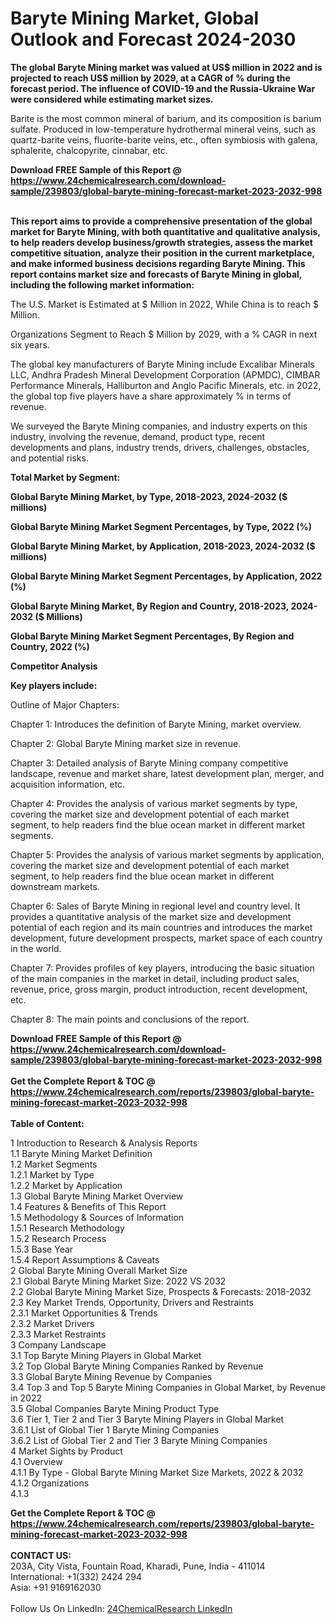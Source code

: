 <h1>Baryte Mining Market, Global Outlook and Forecast 2024-2030</h1><p><strong>The global Baryte Mining market was valued at US$ million in 2022 and is projected to reach US$ million by 2029, at a CAGR of % during the forecast period. The influence of COVID-19 and the Russia-Ukraine War were considered while estimating market sizes.</strong></p><p>
</p><p>Barite is the most common mineral of barium, and its composition is barium sulfate. Produced in low-temperature hydrothermal mineral veins, such as quartz-barite veins, fluorite-barite veins, etc., often symbiosis with galena, sphalerite, chalcopyrite, cinnabar, etc.</p><div><b>Download FREE Sample of this Report @ 
            <a href="https://www.24chemicalresearch.com/download-sample/239803/global-baryte-mining-forecast-market-2023-2032-998">
            https://www.24chemicalresearch.com/download-sample/239803/global-baryte-mining-forecast-market-2023-2032-998</a></b></div><br><p>
</p><p><strong>This report aims to provide a comprehensive presentation of the global market for Baryte Mining, with both quantitative and qualitative analysis, to help readers develop business/growth strategies, assess the market competitive situation, analyze their position in the current marketplace, and make informed business decisions regarding Baryte Mining. This report contains market size and forecasts of Baryte Mining in global, including the following market information:</strong></p><p>
</p><p>
</p><p>The U.S. Market is Estimated at $ Million in 2022, While China is to reach $ Million.</p><p>
Organizations Segment to Reach $ Million by 2029, with a % CAGR in next six years.</p><p>
The global key manufacturers of Baryte Mining include Excalibar Minerals LLC, Andhra Pradesh Mineral Development Corporation (APMDC), CIMBAR Performance Minerals, Halliburton and Anglo Pacific Minerals, etc. in 2022, the global top five players have a share approximately % in terms of revenue.</p><p>
We surveyed the Baryte Mining companies, and industry experts on this industry, involving the revenue, demand, product type, recent developments and plans, industry trends, drivers, challenges, obstacles, and potential risks.</p><p>
<strong>Total Market by Segment:</strong></p><p>
<strong>Global Baryte Mining Market, by Type, 2018-2023, 2024-2032 ($ millions)</strong></p><p>
<strong>Global Baryte Mining Market Segment Percentages, by Type, 2022 (%)</strong></p><p>
</p><p>
<strong>Global Baryte Mining Market, by Application, 2018-2023, 2024-2032 ($ millions)</strong></p><p>
<strong>Global Baryte Mining Market Segment Percentages, by Application, 2022 (%)</strong></p><p>
</p><p>
<strong>Global Baryte Mining Market, By Region and Country, 2018-2023, 2024-2032 ($ Millions)</strong></p><p>
<strong>Global Baryte Mining Market Segment Percentages, By Region and Country, 2022 (%)</strong></p><p>
</p><p>
<strong>Competitor Analysis</strong></p><p>
</p><p>
<strong>Key players include:</strong></p><p>
</p><p>
</p><p>Outline of Major Chapters:</p><p>
Chapter 1: Introduces the definition of Baryte Mining, market overview.</p><p>
Chapter 2: Global Baryte Mining market size in revenue.</p><p>
Chapter 3: Detailed analysis of Baryte Mining company competitive landscape, revenue and market share, latest development plan, merger, and acquisition information, etc.</p><p>
Chapter 4: Provides the analysis of various market segments by type, covering the market size and development potential of each market segment, to help readers find the blue ocean market in different market segments.</p><p>
Chapter 5: Provides the analysis of various market segments by application, covering the market size and development potential of each market segment, to help readers find the blue ocean market in different downstream markets.</p><p>
Chapter 6: Sales of Baryte Mining in regional level and country level. It provides a quantitative analysis of the market size and development potential of each region and its main countries and introduces the market development, future development prospects, market space of each country in the world.</p><p>
Chapter 7: Provides profiles of key players, introducing the basic situation of the main companies in the market in detail, including product sales, revenue, price, gross margin, product introduction, recent development, etc.</p><p>
Chapter 8: The main points and conclusions of the report.</p><div><b>Download FREE Sample of this Report @ 
            <a href="https://www.24chemicalresearch.com/download-sample/239803/global-baryte-mining-forecast-market-2023-2032-998">
            https://www.24chemicalresearch.com/download-sample/239803/global-baryte-mining-forecast-market-2023-2032-998</a></b></div><br><div><b>Get the Complete Report & TOC @ 
            <a href="https://www.24chemicalresearch.com/reports/239803/global-baryte-mining-forecast-market-2023-2032-998">
            https://www.24chemicalresearch.com/reports/239803/global-baryte-mining-forecast-market-2023-2032-998</a></b></div><br>
            <b>Table of Content:</b><p>1 Introduction to Research & Analysis Reports<br />
    1.1 Baryte Mining Market Definition<br />
    1.2 Market Segments<br />
        1.2.1 Market by Type<br />
        1.2.2 Market by Application<br />
    1.3 Global Baryte Mining Market Overview<br />
    1.4 Features & Benefits of This Report<br />
    1.5 Methodology & Sources of Information<br />
        1.5.1 Research Methodology<br />
        1.5.2 Research Process<br />
        1.5.3 Base Year<br />
        1.5.4 Report Assumptions & Caveats<br />
2 Global Baryte Mining Overall Market Size<br />
    2.1 Global Baryte Mining Market Size: 2022 VS 2032<br />
    2.2 Global Baryte Mining Market Size, Prospects & Forecasts: 2018-2032<br />
    2.3 Key Market Trends, Opportunity, Drivers and Restraints<br />
        2.3.1 Market Opportunities & Trends<br />
        2.3.2 Market Drivers<br />
        2.3.3 Market Restraints<br />
3 Company Landscape<br />
    3.1 Top Baryte Mining Players in Global Market<br />
    3.2 Top Global Baryte Mining Companies Ranked by Revenue<br />
    3.3 Global Baryte Mining Revenue by Companies<br />
    3.4 Top 3 and Top 5 Baryte Mining Companies in Global Market, by Revenue in 2022<br />
    3.5 Global Companies Baryte Mining Product Type<br />
    3.6 Tier 1, Tier 2 and Tier 3 Baryte Mining Players in Global Market<br />
        3.6.1 List of Global Tier 1 Baryte Mining Companies<br />
        3.6.2 List of Global Tier 2 and Tier 3 Baryte Mining Companies<br />
4 Market Sights by Product<br />
    4.1 Overview<br />
        4.1.1 By Type - Global Baryte Mining Market Size Markets, 2022 & 2032<br />
        4.1.2 Organizations<br />
        4.1.3</p><div><b>Get the Complete Report & TOC @ 
            <a href="https://www.24chemicalresearch.com/reports/239803/global-baryte-mining-forecast-market-2023-2032-998">
            https://www.24chemicalresearch.com/reports/239803/global-baryte-mining-forecast-market-2023-2032-998</a></b></div><br><b>CONTACT US:</b><br>
            203A, City Vista, Fountain Road, Kharadi, Pune, India - 411014<br>
            International: +1(332) 2424 294<br>
            Asia: +91 9169162030 <br><br>
            Follow Us On LinkedIn: <a href="https://www.linkedin.com/company/24chemicalresearch/">24ChemicalResearch LinkedIn</a>